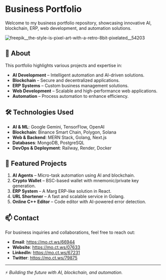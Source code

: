 # Business Portfolio

Welcome to my business portfolio repository, showcasing innovative AI, blockchain, ERP, web development, and automation solutions.

![freepik__the-style-is-pixel-art-with-a-retro-8bit-pixelated__54203](https://github.com/user-attachments/assets/ae1d2460-e86e-4543-b815-d5caa9a14814)

## 🚀 About

This portfolio highlights various projects and expertise in:

- **AI Development** – Intelligent automation and AI-driven solutions.
- **Blockchain** – Secure and decentralized applications.
- **ERP Systems** – Custom business management solutions.
- **Web Development** – Scalable and high-performance web applications.
- **Automation** – Process automation to enhance efficiency.

## 🛠 Technologies Used

- **AI & ML**: Google Gemini, TensorFlow, OpenAI  
- **Blockchain**: Binance Smart Chain, Polygon, Solana  
- **Web & Backend**: MERN Stack, Golang, Next.js  
- **Databases**: MongoDB, PostgreSQL  
- **DevOps & Deployment**: Railway, Render, Docker  

## 📌 Featured Projects

1. **AI Agents** – Micro-task automation using AI and blockchain.  
2. **Crypto Wallet** – BSC-based wallet with mnemonic/private key generation.  
3. **ERP System** – A Marg ERP-like solution in React.  
4. **URL Shortener** – A fast and scalable service in Golang.  
5. **Online C++ Editor** – Code editor with AI-powered error detection.  

## 📫 Contact

For business inquiries and collaborations, feel free to reach out:

- **Email**: https://mo.ct.ws/66944
- **Website**: https://mo.ct.ws/07633
- **LinkedIn**: https://mo.ct.ws/67231
- **Twitter**: https://mo.ct.ws/79875
---

⚡ *Building the future with AI, blockchain, and automation.*

